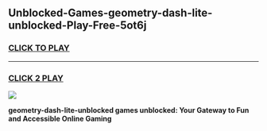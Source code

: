 
## Unblocked-Games-geometry-dash-lite-unblocked-Play-Free-5ot6j
<h3>
<a href="https://premium76.site?title=geometry-dash-lite-unblocked&ref=10A">CLICK TO PLAY</a></h3>
<hr>

<h3>
<a href="https://premium76.site?title=geometry-dash-lite-unblocked&ref=10A">CLICK 2 PLAY</a>
  
</h3>

<a href="https://premium76.site?title=geometry-dash-lite-unblocked&ref=10A"><img src="https://clearcache.store/games.png"></a>


**geometry-dash-lite-unblocked games unblocked: Your Gateway to Fun and Accessible Online Gaming**
